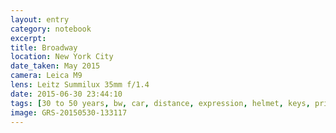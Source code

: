 ```yaml
--- 
layout: entry
category: notebook
excerpt:
title: Broadway
location: New York City
date_taken: May 2015
camera: Leica M9
lens: Leitz Summilux 35mm f/1.4
date: 2015-06-30 23:44:10
tags: [30 to 50 years, bw, car, distance, expression, helmet, keys, prius, road, woman]
image: GRS-20150530-133117
---
```

